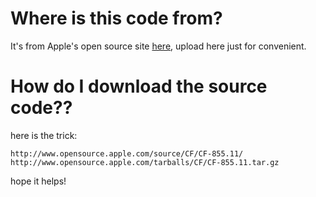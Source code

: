 Where is this code from?
====
It's from Apple's open source site [here](http://www.opensource.apple.com/source/CF/), upload here just for convenient.

How do I download the source code??
===
here is the trick:
```
http://www.opensource.apple.com/source/CF/CF-855.11/
http://www.opensource.apple.com/tarballs/CF/CF-855.11.tar.gz
```
hope it helps!
